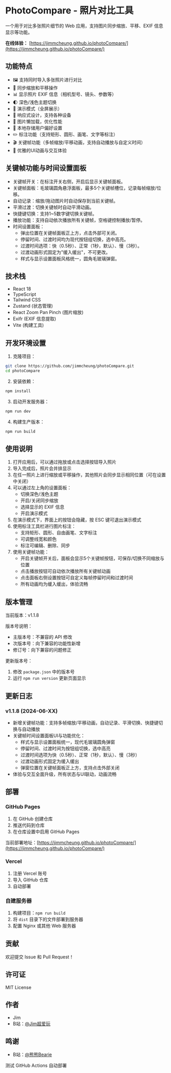 # PhotoCompare - 照片对比工具

一个用于对比多张照片细节的 Web 应用，支持图片同步缩放、平移、EXIF 信息显示等功能。

**在线体验：** [https://jimmcheung.github.io/photoCompare/](https://jimmcheung.github.io/photoCompare/)

## 功能特点

- 🖼️ 支持同时导入多张照片进行对比
- 🔄 同步缩放和平移操作
- 📊 显示照片 EXIF 信息（相机型号、镜头、参数等）
- 🌓 深色/浅色主题切换
- 🎯 演示模式（全屏展示）
- 📱 响应式设计，支持各种设备
- 🚀 图片懒加载，优化性能
- 💾 本地存储用户偏好设置
- ✏️ 标注功能（支持矩形、圆形、画笔、文字等标注）
- 🎬 关键帧功能（多帧缩放/平移动画，支持自动播放与自定义时间）
- 🎨 优雅的UI动画与交互体验

## 关键帧功能与时间设置面板

- 关键帧开关：在标注开关右侧，开启后显示关键帧面板。
- 关键帧面板：毛玻璃圆角悬浮面板，最多5个关键帧槽位，记录每帧缩放/位移。
- 自动记录：缩放/拖动图片时自动保存到当前关键帧。
- 平滑过渡：切换关键帧时自动平滑动画。
- 快捷键切换：支持1~5数字键切换关键帧。
- 播放功能：支持自动依次播放所有关键帧，空格键控制播放/暂停。
- 时间设置面板：
  - 弹出位置在关键帧面板正上方，点击外部可关闭。
  - 停留时间、过渡时间均为现代按钮组切换，选中高亮。
  - 过渡时间选项：快（0.5秒）、正常（1秒，默认）、慢（3秒）。
  - 过渡动画形式固定为"缓入缓出"，不可更改。
  - 样式与显示设置面板风格统一，圆角毛玻璃弹窗。

## 技术栈

- React 18
- TypeScript
- Tailwind CSS
- Zustand (状态管理)
- React Zoom Pan Pinch (图片缩放)
- Exifr (EXIF 信息提取)
- Vite (构建工具)

## 开发环境设置

1. 克隆项目：
```bash
git clone https://github.com/jimmcheung/photoCompare.git
cd photoCompare
```

2. 安装依赖：
```bash
npm install
```

3. 启动开发服务器：
```bash
npm run dev
```

4. 构建生产版本：
```bash
npm run build
```

## 使用说明

1. 打开应用后，可以通过拖放或点击选择按钮导入照片
2. 导入完成后，照片会并排显示
3. 在任一照片上进行缩放或平移操作，其他照片会同步显示相同位置（可在设置中关闭）
4. 可以通过左上角的设置面板：
   - 切换深色/浅色主题
   - 开启/关闭同步缩放
   - 选择显示的 EXIF 信息
   - 开启演示模式
5. 在演示模式下，界面上的按钮会隐藏，按 ESC 键可退出演示模式
6. 使用标注工具栏进行图片标注：
   - 支持矩形、圆形、自由画笔、文字标注
   - 可调整线宽和颜色
   - 标注可编辑、删除、同步
7. 使用关键帧功能：
   - 开启关键帧开关后，面板会显示5个关键帧按钮，可保存/切换不同缩放与位置
   - 点击播放按钮可自动依次播放所有关键帧动画
   - 点击面板右侧设置按钮可自定义每帧停留时间和过渡时间
   - 所有动画均为缓入缓出，体验流畅

## 版本管理

当前版本：v1.1.8

版本号说明：
- 主版本号：不兼容的 API 修改
- 次版本号：向下兼容的功能性新增
- 修订号：向下兼容的问题修正

更新版本号：
1. 修改 `package.json` 中的版本号
2. 运行 `npm run version` 更新页面显示

## 更新日志

### v1.1.8 (2024-06-XX)
- 新增关键帧功能：支持多帧缩放/平移动画，自动记录、平滑切换、快捷键切换与自动播放
- 关键帧时间设置面板UI与功能优化：
  - 样式与显示设置面板统一，现代毛玻璃圆角弹窗
  - 停留时间、过渡时间为按钮组切换，选中高亮
  - 过渡时间选项为快（0.5秒）、正常（1秒，默认）、慢（3秒）
  - 过渡动画形式固定为缓入缓出
  - 弹窗位置在关键帧面板正上方，支持点击外部关闭
- 体验与交互全面升级，所有状态与UI联动，动画流畅

## 部署

### GitHub Pages
1. 在 GitHub 创建仓库
2. 推送代码到仓库
3. 在仓库设置中启用 GitHub Pages

当前部署地址：[https://jimmcheung.github.io/photoCompare/](https://jimmcheung.github.io/photoCompare/)

### Vercel
1. 注册 Vercel 账号
2. 导入 GitHub 仓库
3. 自动部署

### 自建服务器
1. 构建项目：`npm run build`
2. 将 `dist` 目录下的文件部署到服务器
3. 配置 Nginx 或其他 Web 服务器

## 贡献

欢迎提交 Issue 和 Pull Request！

## 许可证

MIT License

## 作者

- Jim
- B站：[@Jim超爱玩](https://space.bilibili.com/13818699)

## 鸣谢

- B站：[@熊熊Bearie](https://space.bilibili.com/96625571)

测试 GitHub Actions 自动部署
